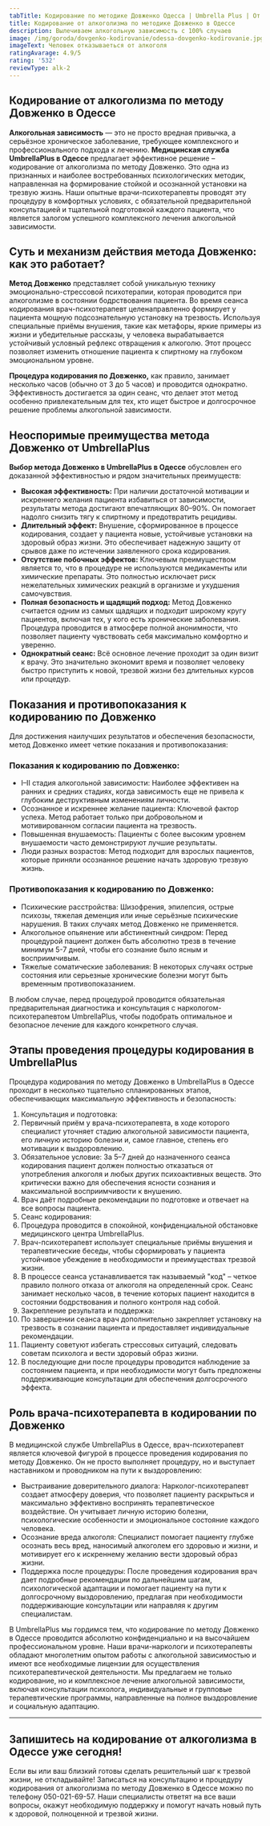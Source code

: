 ```yaml
---
tabTitle: Кодирование по методике Довженко Одесса | Umbrella Plus | От 1399 грн
title: Кодирование от алкоголизма по методике Довженко в Одессе
description: Вылечиваем алкогольную зависимость с 100% случаев
image: /img/goroda/dovgenko-kodirovanie/odessa-dovgenko-kodirovanie.jpg
imageText: Человек отказываеться от алкоголя
ratingAvarage: 4.9/5
rating: '532'
reviewType: alk-2
---
```


## Кодирование от алкоголизма по методу Довженко в Одессе

**Алкогольная зависимость** — это не просто вредная привычка, а серьёзное хроническое заболевание, требующее комплексного и профессионального подхода к лечению. **Медицинская служба UmbrellaPlus в Одессе** предлагает эффективное решение – кодирование от алкоголизма по методу Довженко. Это одна из признанных и наиболее востребованных психологических методик, направленная на формирование стойкой и осознанной установки на трезвую жизнь. Наши опытные врачи-психотерапевты проводят эту процедуру в комфортных условиях, с обязательной предварительной консультацией и тщательной подготовкой каждого пациента, что является залогом успешного комплексного лечения алкогольной зависимости.

## Суть и механизм действия метода Довженко: как это работает?

**Метод Довженко** представляет собой уникальную технику эмоционально-стрессовой психотерапии, которая проводится при алкоголизме в состоянии бодрствования пациента. Во время сеанса кодирования врач-психотерапевт целенаправленно формирует у пациента мощную подсознательную установку на трезвость. Используя специальные приёмы внушения, такие как метафоры, яркие примеры из жизни и убедительные рассказы, у человека вырабатывается устойчивый условный рефлекс отвращения к алкоголю. Этот процесс позволяет изменить отношение пациента к спиртному на глубоком эмоциональном уровне.

**Процедура кодирования по Довженко,** как правило, занимает несколько часов (обычно от 3 до 5 часов) и проводится однократно. Эффективность достигается за один сеанс, что делает этот метод особенно привлекательным для тех, кто ищет быстрое и долгосрочное решение проблемы алкогольной зависимости.

## Неоспоримые преимущества метода Довженко от UmbrellaPlus

**Выбор метода Довженко в UmbrellaPlus в Одессе** обусловлен его доказанной эффективностью и рядом значительных преимуществ:

* **Высокая эффективность:** При наличии достаточной мотивации и искреннего желания пациента избавиться от зависимости, результаты метода достигают впечатляющих 80–90%. Он помогает надолго снизить тягу к спиртному и предотвратить рецидивы.
* **Длительный эффект:** Внушение, сформированное в процессе кодирования, создает у пациента новые, устойчивые установки на здоровый образ жизни. Это обеспечивает надежную защиту от срывов даже по истечении заявленного срока кодирования.
* **Отсутствие побочных эффектов:** Ключевым преимуществом является то, что в процедуре не используются медикаменты или химические препараты. Это полностью исключает риск нежелательных химических реакций в организме и ухудшения самочувствия.
* **Полная безопасность и щадящий подход:** Метод Довженко считается одним из самых щадящих и подходит широкому кругу пациентов, включая тех, у кого есть хронические заболевания. Процедура проводится в атмосфере полной анонимности, что позволяет пациенту чувствовать себя максимально комфортно и уверенно.
* **Однократный сеанс:** Всё основное лечение проходит за один визит к врачу. Это значительно экономит время и позволяет человеку быстро приступить к новой, трезвой жизни без длительных курсов или процедур.

## Показания и противопоказания к кодированию по Довженко

Для достижения наилучших результатов и обеспечения безопасности, метод Довженко имеет четкие показания и противопоказания:

### Показания к кодированию по Довженко:

* I–II стадия алкогольной зависимости: Наиболее эффективен на ранних и средних стадиях, когда зависимость еще не привела к глубоким деструктивным изменениям личности.
* Осознанное и искреннее желание пациента: Ключевой фактор успеха. Метод работает только при добровольном и мотивированном согласии пациента на трезвость.
* Повышенная внушаемость: Пациенты с более высоким уровнем внушаемости часто демонстрируют лучшие результаты.
* Люди разных возрастов: Метод подходит для взрослых пациентов, которые приняли осознанное решение начать здоровую трезвую жизнь.

### Противопоказания к кодированию по Довженко:

* Психические расстройства: Шизофрения, эпилепсия, острые психозы, тяжелая деменция или иные серьёзные психические нарушения. В таких случаях метод Довженко не применяется.
* Алкогольное опьянение или абстинентный синдром: Перед процедурой пациент должен быть абсолютно трезв в течение минимум 5-7 дней, чтобы его сознание было ясным и восприимчивым.
* Тяжелые соматические заболевания: В некоторых случаях острые состояния или серьезные хронические болезни могут быть временным противопоказанием.

В любом случае, перед процедурой проводится обязательная предварительная диагностика и консультация с наркологом-психотерапевтом UmbrellaPlus, чтобы подобрать оптимальное и безопасное лечение для каждого конкретного случая.

## Этапы проведения процедуры кодирования в UmbrellaPlus

Процедура кодирования по методу Довженко в UmbrellaPlus в Одессе проходит в несколько тщательно спланированных этапов, обеспечивающих максимальную эффективность и безопасность:

1. Консультация и подготовка:
2. Первичный приём у врача-психотерапевта, в ходе которого специалист уточняет стадию алкогольной зависимости пациента, его личную историю болезни и, самое главное, степень его мотивации к выздоровлению.
3. Обязательное условие: За 5–7 дней до назначенного сеанса кодирования пациент должен полностью отказаться от употребления алкоголя и любых других психоактивных веществ. Это критически важно для обеспечения ясности сознания и максимальной восприимчивости к внушению.
4. Врач даёт подробные рекомендации по подготовке и отвечает на все вопросы пациента.
5. Сеанс кодирования:
6. Процедура проводится в спокойной, конфиденциальной обстановке медицинского центра UmbrellaPlus.
7. Врач-психотерапевт использует специальные приёмы внушения и терапевтические беседы, чтобы сформировать у пациента устойчивое убеждение в необходимости и преимуществах трезвой жизни.
8. В процессе сеанса устанавливается так называемый "код" – четкое правило полного отказа от алкоголя на определенный срок. Сеанс занимает несколько часов, в течение которых пациент находится в состоянии бодрствования и полного контроля над собой.
9. Закрепление результата и поддержка:
10. По завершении сеанса врач дополнительно закрепляет установку на трезвость в сознании пациента и предоставляет индивидуальные рекомендации.
11. Пациенту советуют избегать стрессовых ситуаций, следовать советам психолога и вести здоровый образ жизни.
12. В последующие дни после процедуры проводится наблюдение за состоянием пациента, и при необходимости могут быть предложены поддерживающие консультации для обеспечения долгосрочного эффекта.

## Роль врача-психотерапевта в кодировании по Довженко

В медицинской службе UmbrellaPlus в Одессе, врач-психотерапевт является ключевой фигурой в процессе проведения кодирования по методу Довженко. Он не просто выполняет процедуру, но и выступает наставником и проводником на пути к выздоровлению:

* Выстраивание доверительного диалога: Нарколог-психотерапевт создает атмосферу доверия, что позволяет пациенту раскрыться и максимально эффективно воспринять терапевтическое воздействие. Он учитывает личную историю болезни, психологические особенности и эмоциональное состояние каждого человека.
* Осознание вреда алкоголя: Специалист помогает пациенту глубже осознать весь вред, наносимый алкоголем его здоровью и жизни, и мотивирует его к искреннему желанию вести здоровый образ жизни.
* Поддержка после процедуры: После проведения кодирования врач дает подробные рекомендации по дальнейшим шагам, психологической адаптации и помогает пациенту на пути к долгосрочному выздоровлению, предлагая при необходимости поддерживающие консультации или направляя к другим специалистам.

В UmbrellaPlus мы гордимся тем, что кодирование по методу Довженко в Одессе проводится абсолютно конфиденциально и на высочайшем профессиональном уровне. Наши врачи-наркологи и психотерапевты обладают многолетним опытом работы с алкогольной зависимостью и имеют все необходимые лицензии для осуществления психотерапевтической деятельности. Мы предлагаем не только кодирование, но и комплексное лечение алкогольной зависимости, включая консультации психолога, индивидуальные и групповые терапевтические программы, направленные на полное выздоровление и социальную адаптацию.

***

## Запишитесь на кодирование от алкоголизма в Одессе уже сегодня!

Если вы или ваш близкий готовы сделать решительный шаг к трезвой жизни, не откладывайте! Записаться на консультацию и процедуру кодирования от алкоголизма по методу Довженко в Одессе можно по телефону 050-021-69-57. Наши специалисты ответят на все ваши вопросы, окажут необходимую поддержку и помогут начать новый путь к здоровой, полноценной и трезвой жизни.
